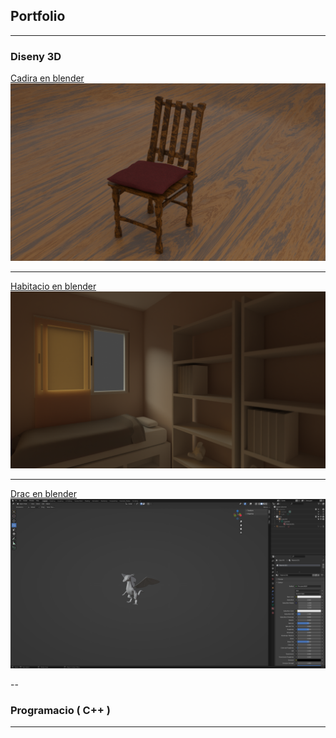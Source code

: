 ## Portfolio

---

### Diseny 3D

[Cadira en blender](/diseny_3d/cadira)
<img src="images/cadira_blender_yi0Rcdqtsc.png?raw=true"/>

---
[Habitacio en blender](/diseny_3d/habitacio)
<img src="images/habitacio_blender_Oq84sDEDT8.png?raw=true"/>

---
[Drac en blender](/diseny_3d/drac)
<img src="images/drac_blender_UqaLt11KDg.png?raw=true"/>

--

### Programacio ( C++ )

---

